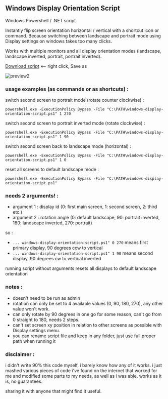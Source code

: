 ## Windows Display Orientation Script

Windows Powershell / .NET script

Instantly flip screen orientation horizontal / vertical with a shortcut icon or command. Because switching between landscape and portrait mode using Display settings on windows takes too many clicks.

Works with multiple monitors and all display orientation modes (landscape, landscape inverted, portrait, portrait inverted).


[Download script](https://raw.githubusercontent.com/gmiwoj/Windows-Display-Orientation-Script/main/windows-display-orientation-script.ps1) <-- right click, Save as



![preview2](https://support.content.office.net/en-us/media/96e92630-bbfe-4292-bbfc-fbb4a4908c8e.png)



### usage examples (as commands or as shortcuts) :

switch second screen to portrait mode (rotate counter clockwise) :

`powershell.exe -ExecutionPolicy Bypass -File "C:\PATH\windows-display-orientation-script.ps1" 1 270`

switch second screen to portrait inverted mode (rotate clockwise) :

`powershell.exe -ExecutionPolicy Bypass -File "C:\PATH\windows-display-orientation-script.ps1" 1 90`

switch second screen back to landscape mode (horizontal) :

`powershell.exe -ExecutionPolicy Bypass -File "C:\PATH\windows-display-orientation-script.ps1" 1 0`

reset all screens to default landscape mode :

`powershell.exe -ExecutionPolicy Bypass -File "C:\PATH\windows-display-orientation-script.ps1"`


### needs 2 arguments! :
- argument 1 : display id (0: first main screen, 1: second screen, 2: third etc.)
- argument 2 : rotation angle (0: default landscape, 90: portrait inverted, 180: landscape inverted, 270: portrait) 

so :

- `... windows-display-orientation-script.ps1" 0 270` means first primary display, 90 degrees ccw to vertical
- `... windows-display-orientation-script.ps1" 1 90`  means second display, 90 degrees cw to vertical inverted

running script without arguments resets all displays to default landscape orientation


### notes :

- doesn't need to be run as admin
- rotation can only be set to 4 available values (0, 90, 180, 270), any other value won't work. 
- can only rotate by 90 degrees in one go for some reason, can't go from 0 straight to 180, needs 2 steps.
- can't set screen xy position in relation to other screens as possible with Display settings menu. 
- you can rename script file and keep in any folder, just use full proper path when running it


### disclaimer :

i didn't write 90% this code myself, i barely know how any of it works. i just mashed various pieces of code i've found on the internet that worked for me and modified some parts to my needs, as well as i was able. works as it is, no guarantees. 

sharing it with anyone that might find it useful.
